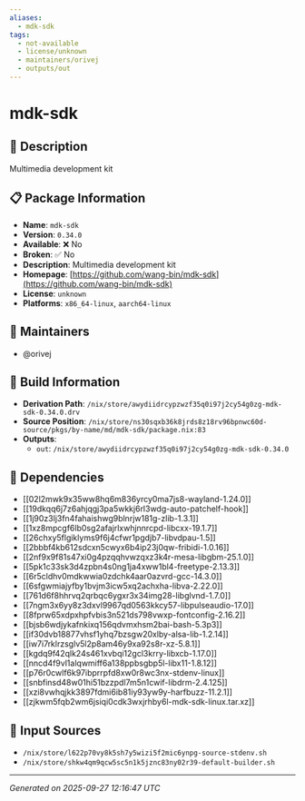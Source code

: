 ```yaml
---
aliases:
  - mdk-sdk
tags:
  - not-available
  - license/unknown
  - maintainers/orivej
  - outputs/out
---
```


# mdk-sdk

## 📝 Description

Multimedia development kit

## 📋 Package Information

- **Name**: `mdk-sdk`
- **Version**: `0.34.0`
- **Available**: ❌ No
- **Broken**: ✅ No
- **Description**: Multimedia development kit
- **Homepage**: [https://github.com/wang-bin/mdk-sdk](https://github.com/wang-bin/mdk-sdk)
- **License**: `unknown`
- **Platforms**: `x86_64-linux`, `aarch64-linux`
## 👥 Maintainers

- @orivej


## 🔧 Build Information

- **Derivation Path**: `/nix/store/awydiidrcypzwzf35q0i97j2cy54g0zg-mdk-sdk-0.34.0.drv`
- **Source Position**: `/nix/store/ns30sqxb36k8jrds8z18rv96bpnwc60d-source/pkgs/by-name/md/mdk-sdk/package.nix:83`
- **Outputs**:
  - `out`:  `/nix/store/awydiidrcypzwzf35q0i97j2cy54g0zg-mdk-sdk-0.34.0`

## 🔗 Dependencies

- [[02l2mwk9x35ww8hq6m836yrcy0ma7js8-wayland-1.24.0]]
- [[19dkqq6j7z6ahjqgj3pa5wkkj6rl3wdg-auto-patchelf-hook]]
- [[1j90z3lj3fn4fahaishwg9blnrjw181g-zlib-1.3.1]]
- [[1xz8mpcgf6lb0sg2afajrlxwhjnnrcpd-libcxx-19.1.7]]
- [[26chxy5flgiklyms9f6j4cfwr1pgdjb7-libvdpau-1.5]]
- [[2bbbf4kb612sdcxn5cwyx6b4ip23j0qw-fribidi-1.0.16]]
- [[2nf9x9f81s47xi0g4pzqqhvwzqxz3k4r-mesa-libgbm-25.1.0]]
- [[5pk1c33sk3d4zpbn4s0ng1ja4xww1bl4-freetype-2.13.3]]
- [[6r5cldhv0mdkwwia0zdchk4aar0azvrd-gcc-14.3.0]]
- [[6sfgwmiajyfby1bvjm3icw5xq2achxha-libva-2.22.0]]
- [[761d6f8hhrvq2qrbqc6ygxr3x34img28-libglvnd-1.7.0]]
- [[7ngm3x6yy8z3dxvl9967qd0563kkcy57-libpulseaudio-17.0]]
- [[8fprw65xdpxhpfvbis3n521ds798vwxp-fontconfig-2.16.2]]
- [[bjsb6wdjykafnkixq156qdvmxhsm2bai-bash-5.3p3]]
- [[if30dvb18877vhsf1yhq7bzsgw20xlby-alsa-lib-1.2.14]]
- [[iw7i7rklrzsglv5l2p8am46y9xa92s8r-xz-5.8.1]]
- [[kgdq9f42qlk24s461xvbqi12gcl3krry-libxcb-1.17.0]]
- [[nncd4f9vl1alqwmiff6a138ppbsgbp5l-libx11-1.8.12]]
- [[p76r0cwlf6k97ibprrpfd8xw0r8wc3nx-stdenv-linux]]
- [[snbfinsd48w01hi51bzzpdl7m5n1cwif-libdrm-2.4.125]]
- [[xzi8vwhqjkk3897fdmi6ib81iy93yw9y-harfbuzz-11.2.1]]
- [[zjkwm5fqb2wm6jsiqi0cdk3wxjrhby6l-mdk-sdk-linux.tar.xz]]

## 📁 Input Sources

- `/nix/store/l622p70vy8k5sh7y5wizi5f2mic6ynpg-source-stdenv.sh`
- `/nix/store/shkw4qm9qcw5sc5n1k5jznc83ny02r39-default-builder.sh`

---
*Generated on 2025-09-27 12:16:47 UTC*

